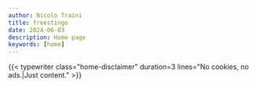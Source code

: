 ```yaml
---
author: Nicolo Traini
title: freestingo
date: 2024-06-03
description: Home page
keywords: [home]
---
```


{{< typewriter class="home-disclaimer" duration=3 lines="No cookies, no ads.|Just content." >}}
